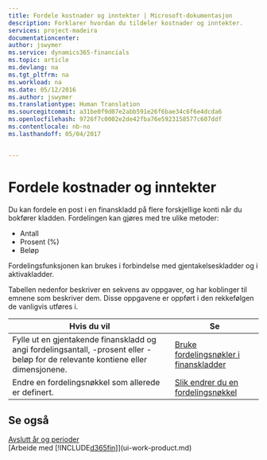 ```yaml
---
title: Fordele kostnader og inntekter | Microsoft-dokumentasjon
description: Forklarer hvordan du tildeler kostnader og inntekter.
services: project-madeira
documentationcenter: 
author: jswymer
ms.service: dynamics365-financials
ms.topic: article
ms.devlang: na
ms.tgt_pltfrm: na
ms.workload: na
ms.date: 05/12/2016
ms.author: jswymer
ms.translationtype: Human Translation
ms.sourcegitcommit: a31be0f9d07e2abb591e26f6bae34c6f6e4dcda6
ms.openlocfilehash: 9726f7c0002e2de42fba76e5923158577c607ddf
ms.contentlocale: nb-no
ms.lasthandoff: 05/04/2017


---
```

# <a name="allocating-costs-and-income"></a>Fordele kostnader og inntekter
Du kan fordele en post i en finanskladd på flere forskjellige konti når du bokfører kladden. Fordelingen kan gjøres med tre ulike metoder:

* Antall
* Prosent (%)
* Beløp

Fordelingsfunksjonen kan brukes i forbindelse med gjentakelseskladder og i aktivakladder.
<!--You can also distribute the cost or revenue of a line to an intercompany partner when you post a sales or purchase document. When you post the document, a line will be posted in your general journal, and a corresponding line will be created in the intercompany outbox.-->

Tabellen nedenfor beskriver en sekvens av oppgaver, og har koblinger til emnene som beskriver dem. Disse oppgavene er oppført i den rekkefølgen de vanligvis utføres i.

| Hvis du vil | Se |
| --- | --- |
| Fylle ut en gjentakende finanskladd og angi fordelingsantall, -prosent eller -beløp for de relevante kontiene eller dimensjonene. |[Bruke fordelingsnøkler i finanskladder](ui-how-use-allocation-keys-general-journals.md) |
| Endre en fordelingsnøkkel som allerede er definert. |[Slik endrer du en fordelingsnøkkel](ui-how-use-allocation-keys-general-journals.md) |

## <a name="see-also"></a>Se også
[Avslutt år og perioder](year-close-years-periods.md)  
[Arbeide med [!INCLUDE[d365fin](includes/d365fin_md.md)]](ui-work-product.md)


